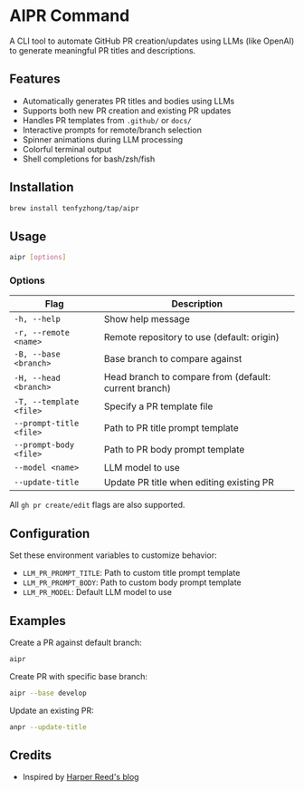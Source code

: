 # AIPR Command

A CLI tool to automate GitHub PR creation/updates using LLMs (like OpenAI) to generate meaningful PR titles and descriptions.

## Features

- Automatically generates PR titles and bodies using LLMs
- Supports both new PR creation and existing PR updates
- Handles PR templates from `.github/` or `docs/`
- Interactive prompts for remote/branch selection
- Spinner animations during LLM processing
- Colorful terminal output
- Shell completions for bash/zsh/fish

## Installation
```sh
brew install tenfyzhong/tap/aipr
```

## Usage

```sh
aipr [options]
```

### Options

| Flag | Description |
|------|-------------|
| `-h, --help` | Show help message |
| `-r, --remote <name>` | Remote repository to use (default: origin) |
| `-B, --base <branch>` | Base branch to compare against |
| `-H, --head <branch>` | Head branch to compare from (default: current branch) |
| `-T, --template <file>` | Specify a PR template file |
| `--prompt-title <file>` | Path to PR title prompt template |
| `--prompt-body <file>` | Path to PR body prompt template |
| `--model <name>` | LLM model to use |
| `--update-title` | Update PR title when editing existing PR |

All `gh pr create/edit` flags are also supported.

## Configuration

Set these environment variables to customize behavior:

- `LLM_PR_PROMPT_TITLE`: Path to custom title prompt template
- `LLM_PR_PROMPT_BODY`: Path to custom body prompt template
- `LLM_PR_MODEL`: Default LLM model to use

## Examples

Create a PR against default branch:
```sh
aipr
```

Create PR with specific base branch:
```sh
aipr --base develop
```

Update an existing PR:
```sh
anpr --update-title
```

## Credits

- Inspired by [Harper Reed's blog](https://harper.blog/2024/03/11/use-an-llm-to-automagically-generate-meaningful-git-commit-messages/)
